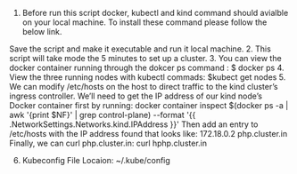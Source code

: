 1. Before run this script docker, kubectl and kind command should avialble on your local machine. To install these command please follow the below link.

Save the script and make it executable and run it local machine.
2. This script will take mode the 5 minutes to set up a cluster.
3. You can view the docker container running through the dokcer ps command : $ docker ps
4. View the three running nodes with kubectl commads: $kubect get nodes
5. We can modify /etc/hosts on the host to direct traffic to the kind cluster’s ingress controller. We’ll need to get the IP address of our kind node’s Docker container first by running:
docker container inspect $(docker ps -a | awk '{print $NF}' | grep control-plane) --format '{{ .NetworkSettings.Networks.kind.IPAddress }}'
Then add an entry to /etc/hosts with the IP address found that looks like:
172.18.0.2 php.cluster.in
Finally, we can curl php.cluster.in:
curl hphp.cluster.in

6. Kubeconfig File Locaion: ~/.kube/config
